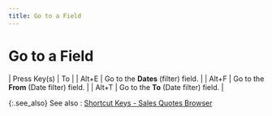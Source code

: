```yaml
---
title: Go to a Field
---
```


# Go to a Field


| Press Key(s) | To |
| Alt+E | Go to the **Dates**  (filter) field. |
| Alt+F | Go to the **From**  (Date filter) field. |
| Alt+T | Go to the **To**  (Date filter) field. |



{:.see_also}
See also
: [Shortcut  Keys - Sales Quotes Browser]({{site.sp_baseurl}}/navigation/sales-browsers/sales-quotes-browser/short_cut_keys_sales_quotes_browser.html)
